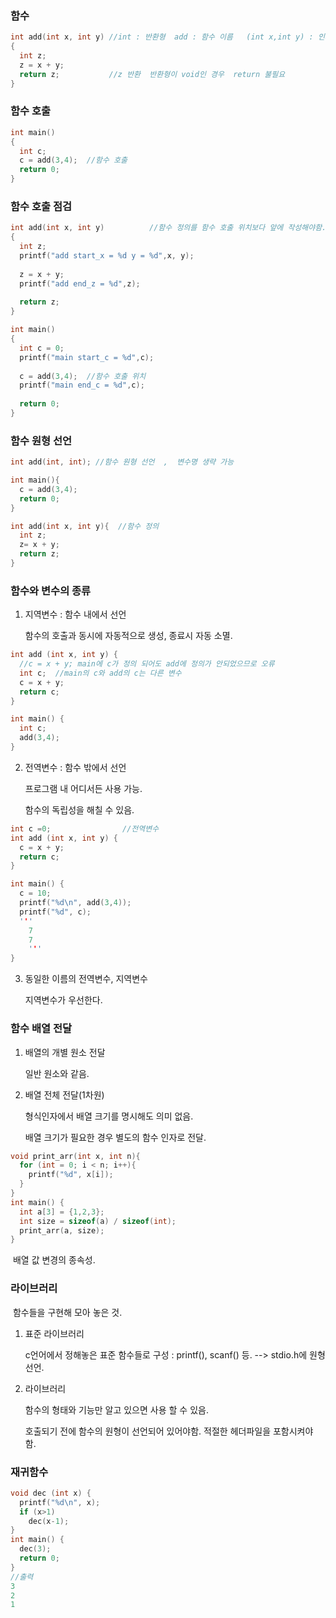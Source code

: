 ### 함수

```c
int add(int x, int y) //int : 반환형  add : 함수 이름   (int x,int y) : 인자
{
  int z;
  z = x + y;
  return z;           //z 반환  반환형이 void인 경우  return 불필요
}
```



### 함수 호출

```c
int main()
{
  int c;
  c = add(3,4);  //함수 호출
  return 0;
}
```



### 함수 호출 점검

```c
int add(int x, int y)          //함수 정의를 함수 호출 위치보다 앞에 작성해야함.
{
  int z;
  printf("add start_x = %d y = %d",x, y);
  
  z = x + y;
  printf("add end_z = %d",z);
  
  return z;
}

int main()
{
  int c = 0;
  printf("main start_c = %d",c);
  
  c = add(3,4);  //함수 호출 위치
  printf("main end_c = %d",c);
  
  return 0;
}
```



### 함수 원형 선언

```c
int add(int, int); //함수 원형 선언  ,  변수명 생략 가능

int main(){
  c = add(3,4);
  return 0;
}

int add(int x, int y){  //함수 정의
  int z;
  z= x + y;
  return z;
}
```



### 함수와 변수의 종류

1. 지역변수 : 함수 내에서 선언

   함수의 호출과 동시에 자동적으로 생성, 종료시 자동 소멸.

```c
int add (int x, int y) {
  //c = x + y; main에 c가 정의 되어도 add에 정의가 안되었으므로 오류
  int c;  //main의 c와 add의 c는 다른 변수
  c = x + y;
  return c;
}

int main() {
  int c;
  add(3,4);
}
```

2. 전역변수 : 함수 밖에서 선언

   프로그램 내 어디서든 사용 가능.

   함수의 독립성을 해칠 수 있음.

```c
int c =0;                //전역변수
int add (int x, int y) {
  c = x + y;
  return c;
}

int main() {
  c = 10;  
  printf("%d\n", add(3,4));
  printf("%d", c);
  '''
    7
    7
    '''
}
```

3. 동일한 이름의 전역변수, 지역변수

   지역변수가 우선한다.



### 함수 배열 전달

1. 배열의 개별 원소 전달

   일반 원소와 같음.

2. 배열 전체 전달(1차원)

   형식인자에서 배열 크기를 명시해도 의미 없음.

   배열 크기가 필요한 경우 별도의 함수 인자로 전달.

```c
void print_arr(int x, int n){
  for (int = 0; i < n; i++){
    printf("%d", x[i]);
  }
}
int main() {
  int a[3] = {1,2,3};
  int size = sizeof(a) / sizeof(int);
  print_arr(a, size);
}
```

​	 배열 값 변경의 종속성.



### 라이브러리

​	함수들을 구현해 모아 놓은 것.

1. 표준 라이브러리

   c언어에서 정해놓은 표준 함수들로 구성 : printf(), scanf() 등. --> stdio.h에 원형선언.

2. 라이브러리

   함수의 형태와 기능만 알고 있으면 사용 할 수 있음.

   호출되기 전에 함수의 원형이 선언되어 있어야함.  적절한 헤더파일을 포함시켜야 함.



### 재귀함수

```c
void dec (int x) {
  printf("%d\n", x);
  if (x>1)
    dec(x-1);
}
int main() {
  dec(3);
  return 0;
}
//출력
3
2
1
```

